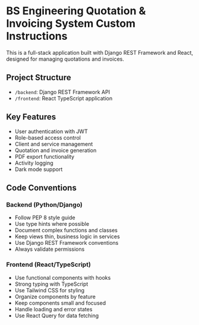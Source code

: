 # BS Engineering Quotation & Invoicing System Custom Instructions

This is a full-stack application built with Django REST Framework and React, designed for managing quotations and invoices.

## Project Structure
- `/backend`: Django REST Framework API
- `/frontend`: React TypeScript application

## Key Features
- User authentication with JWT
- Role-based access control
- Client and service management
- Quotation and invoice generation
- PDF export functionality
- Activity logging
- Dark mode support

## Code Conventions

### Backend (Python/Django)
- Follow PEP 8 style guide
- Use type hints where possible
- Document complex functions and classes
- Keep views thin, business logic in services
- Use Django REST Framework conventions
- Always validate permissions

### Frontend (React/TypeScript)
- Use functional components with hooks
- Strong typing with TypeScript
- Use Tailwind CSS for styling
- Organize components by feature
- Keep components small and focused
- Handle loading and error states
- Use React Query for data fetching
